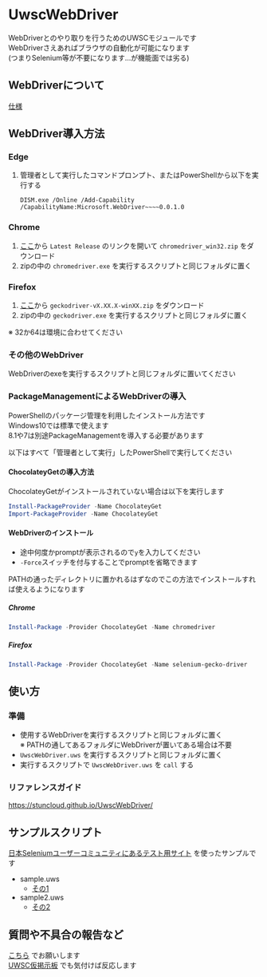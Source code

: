 UwscWebDriver
=============

WebDriverとのやり取りを行うためのUWSCモジュールです  
WebDriverさえあればブラウザの自動化が可能になります  
(つまりSelenium等が不要になります…が機能面では劣る)

WebDriverについて
-------------

[仕様](https://w3c.github.io/webdriver/)

WebDriver導入方法
-------------

### Edge

1. 管理者として実行したコマンドプロンプト、またはPowerShellから以下を実行する

    ```
    DISM.exe /Online /Add-Capability /CapabilityName:Microsoft.WebDriver~~~~0.0.1.0
    ```

### Chrome

1. [ここ](https://sites.google.com/a/chromium.org/chromedriver/downloads)から `Latest Release` のリンクを開いて `chromedriver_win32.zip` をダウンロード
2. zipの中の `chromedriver.exe` を実行するスクリプトと同じフォルダに置く

### Firefox

1. [ここ](https://github.com/mozilla/geckodriver/releases)から `geckodriver-vX.XX.X-winXX.zip` をダウンロード
2. zipの中の `geckodriver.exe` を実行するスクリプトと同じフォルダに置く

※ 32か64は環境に合わせてください

### その他のWebDriver

WebDriverのexeを実行するスクリプトと同じフォルダに置いてください

### PackageManagementによるWebDriverの導入

PowerShellのパッケージ管理を利用したインストール方法です  
Windows10では標準で使えます  
8.1や7は別途PackageManagementを導入する必要があります

以下はすべて「管理者として実行」したPowerShellで実行してください

#### ChocolateyGetの導入方法

ChocolateyGetがインストールされていない場合は以下を実行します

```PowerShell
Install-PackageProvider -Name ChocolateyGet
Import-PackageProvider -Name ChocolateyGet
```

#### WebDriverのインストール

- 途中何度かpromptが表示されるので`y`を入力してください
- `-Force`スイッチを付与することでpromptを省略できます

PATHの通ったディレクトリに置かれるはずなのでこの方法でインストールすれば使えるようになります

##### Chrome

```PowerShell
Install-Package -Provider ChocolateyGet -Name chromedriver
```

##### Firefox

```PowerShell
Install-Package -Provider ChocolateyGet -Name selenium-gecko-driver
```

使い方
------

### 準備

- 使用するWebDriverを実行するスクリプトと同じフォルダに置く  
    ※ PATHの通してあるフォルダにWebDriverが置いてある場合は不要
- `UwscWebDriver.uws` を実行するスクリプトと同じフォルダに置く
- 実行するスクリプトで `UwscWebDriver.uws` を `call` する

### リファレンスガイド

https://stuncloud.github.io/UwscWebDriver/


サンプルスクリプト
------------------

[日本Seleniumユーザーコミュニティにあるテスト用サイト](http://www.selenium.jp/test-site) を使ったサンプルです

- sample.uws
    - [その1](http://example.selenium.jp/reserveApp/)
- sample2.uws
    - [その2](http://example.selenium.jp/reserveApp_Renewal/)

質問や不具合の報告など
----------------------

[こちら](https://github.com/stuncloud/UwscWebDriver/issues) でお願いします  
[UWSC仮掲示板](http://www3.rocketbbs.com/601/siromasa.html) でも気付けば反応します
